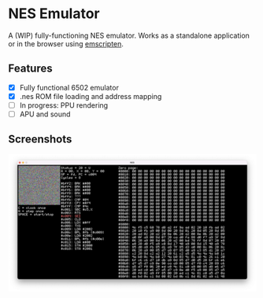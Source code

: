 # NES Emulator

A (WIP) fully-functioning NES emulator. Works as a standalone application or in 
the browser using [emscripten](https://emscripten.org/).

## Features

- [x] Fully functional 6502 emulator
- [x] .nes ROM file loading and address mapping
- [ ] In progress: PPU rendering
- [ ] APU and sound

## Screenshots

![](screenshot.png)